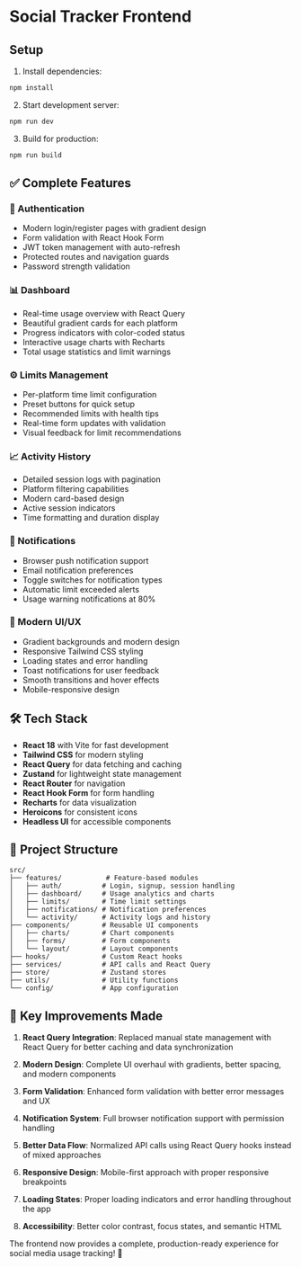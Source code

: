 # Social Tracker Frontend

## Setup

1. Install dependencies:
```bash
npm install
```

2. Start development server:
```bash
npm run dev
```

3. Build for production:
```bash
npm run build
```

## ✅ Complete Features

### 🔐 Authentication
- Modern login/register pages with gradient design
- Form validation with React Hook Form
- JWT token management with auto-refresh
- Protected routes and navigation guards
- Password strength validation

### 📊 Dashboard
- Real-time usage overview with React Query
- Beautiful gradient cards for each platform
- Progress indicators with color-coded status
- Interactive usage charts with Recharts
- Total usage statistics and limit warnings

### ⚙️ Limits Management
- Per-platform time limit configuration
- Preset buttons for quick setup
- Recommended limits with health tips
- Real-time form updates with validation
- Visual feedback for limit recommendations

### 📈 Activity History
- Detailed session logs with pagination
- Platform filtering capabilities
- Modern card-based design
- Active session indicators
- Time formatting and duration display

### 🔔 Notifications
- Browser push notification support
- Email notification preferences
- Toggle switches for notification types
- Automatic limit exceeded alerts
- Usage warning notifications at 80%

### 🎨 Modern UI/UX
- Gradient backgrounds and modern design
- Responsive Tailwind CSS styling
- Loading states and error handling
- Toast notifications for user feedback
- Smooth transitions and hover effects
- Mobile-responsive design

## 🛠️ Tech Stack
- **React 18** with Vite for fast development
- **Tailwind CSS** for modern styling
- **React Query** for data fetching and caching
- **Zustand** for lightweight state management
- **React Router** for navigation
- **React Hook Form** for form handling
- **Recharts** for data visualization
- **Heroicons** for consistent icons
- **Headless UI** for accessible components

## 📁 Project Structure
```
src/
├── features/           # Feature-based modules
│   ├── auth/          # Login, signup, session handling
│   ├── dashboard/     # Usage analytics and charts
│   ├── limits/        # Time limit settings
│   ├── notifications/ # Notification preferences
│   └── activity/      # Activity logs and history
├── components/        # Reusable UI components
│   ├── charts/        # Chart components
│   ├── forms/         # Form components
│   └── layout/        # Layout components
├── hooks/             # Custom React hooks
├── services/          # API calls and React Query
├── store/             # Zustand stores
├── utils/             # Utility functions
└── config/            # App configuration
```

## 🚀 Key Improvements Made

1. **React Query Integration**: Replaced manual state management with React Query for better caching and data synchronization

2. **Modern Design**: Complete UI overhaul with gradients, better spacing, and modern components

3. **Form Validation**: Enhanced form validation with better error messages and UX

4. **Notification System**: Full browser notification support with permission handling

5. **Better Data Flow**: Normalized API calls using React Query hooks instead of mixed approaches

6. **Responsive Design**: Mobile-first approach with proper responsive breakpoints

7. **Loading States**: Proper loading indicators and error handling throughout the app

8. **Accessibility**: Better color contrast, focus states, and semantic HTML

The frontend now provides a complete, production-ready experience for social media usage tracking! 🎉